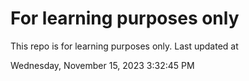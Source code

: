 # For learning purposes only
This repo is for learning purposes only.
Last updated at

Wednesday, November 15, 2023 3:32:45 PM

